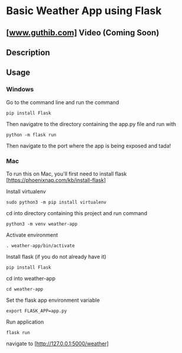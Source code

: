 # Basic Weather App using Flask

## [www.guthib.com] Video (Coming Soon)

## Description

## Usage

### Windows

Go to the command line and run the command 

```
pip install Flask
```

Then navigatre to the directory containing the app.py file and run with

```
python -m flask run
```

Then navigate to the port where the app is being exposed and tada!

### Mac

To run this on Mac, you'll first need to install flask [https://phoenixnap.com/kb/install-flask]


Install virtualenv
```
sudo python3 -m pip install virtualenv
```

cd into directory containing this project and run command
```
python3 -m venv weather-app
```

Activate environment
```
. weather-app/bin/activate
```

Install flask (if you do not already have it)
```
pip install Flask
```

cd into weather-app
```
cd weather-app
```

Set the flask app environment variable
```
export FLASK_APP=app.py
```

Run application
```
flask run
```

navigate to [http://127.0.0.1:5000/weather]
